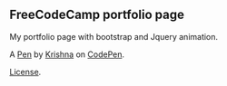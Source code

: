 FreeCodeCamp portfolio page
---------------------------
My portfolio page with bootstrap and Jquery animation.

A [Pen](https://codepen.io/TNSKrishna/pen/ZJLvKP) by [Krishna](http://codepen.io/TNSKrishna) on [CodePen](http://codepen.io/).

[License](https://codepen.io/TNSKrishna/pen/ZJLvKP/license).